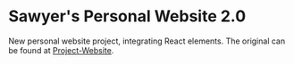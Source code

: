 # Sawyer's Personal Website 2.0

New personal website project, integrating React elements.  The original can be found at [Project-Website](https://github.com/snorq2/Personal-Website).